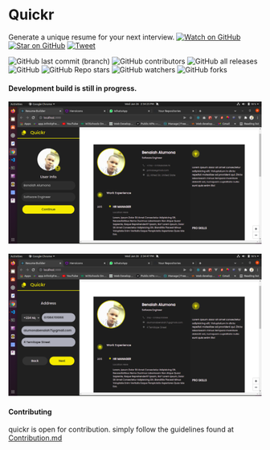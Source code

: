 # Quickr

Generate a unique resume for your next interview.
[![Watch on GitHub](https://img.shields.io/github/watchers/benrobo/quickr.svg?style=social)](https://github.com/benrobo/quickr/watchers)
[![Star on GitHub](https://img.shields.io/github/stars/benrobo/quickr.svg?style=social)](https://github.com/benrobo/quickr/stargazers)
[![Tweet](https://img.shields.io/twitter/url/https/github.com/benrobo/quickr.svg?style=social)](https://twitter.com/intent/tweet?text=Check%20out%20quickr!%20%E2%9C%A8%20An%20accessible,%20open-source%20markdown%20editor%20for%20any%20user%20E2%9C%A8%20https://github.com/benrobo/quickr%20%F0%9F%A4%97)

![GitHub last commit (branch)](https://img.shields.io/github/last-commit/benrobo/quickr/main?style=for-the-badge)
![GitHub contributors](https://img.shields.io/github/contributors/benrobo/quickr?style=for-the-badge)
![GitHub all releases](https://img.shields.io/github/downloads/benrobo/quickr/total?style=for-the-badge)
![GitHub](https://img.shields.io/github/license/benrobo/quickr?style=for-the-badge)
![GitHub Repo stars](https://img.shields.io/github/stars/benrobo/quickr?style=for-the-badge)
![GitHub watchers](https://img.shields.io/github/watchers/benrobo/quickr?style=for-the-badge)
![GitHub forks](https://img.shields.io/github/forks/benrobo/quickr?style=for-the-badge)

#### Development build is still in progress.

<img src="https://raw.githubusercontent.com/Benrobo/quickr/main/readmeImg/quickr1.png" />

<br />
<br />

<img src="https://raw.githubusercontent.com/Benrobo/quickr/main/readmeImg/quickr2.png" />

#### Contributing

quickr is open for contribution. simply follow the guidelines found at [Contribution.md](https://github.com/Benrobo/quickr/blob/main/Contributing.md)
